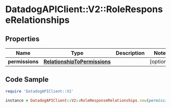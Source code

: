 # DatadogAPIClient::V2::RoleResponseRelationships

## Properties

Name | Type | Description | Notes
------------ | ------------- | ------------- | -------------
**permissions** | [**RelationshipToPermissions**](RelationshipToPermissions.md) |  | [optional] 

## Code Sample

```ruby
require 'DatadogAPIClient::V2'

instance = DatadogAPIClient::V2::RoleResponseRelationships.new(permissions: null)
```


